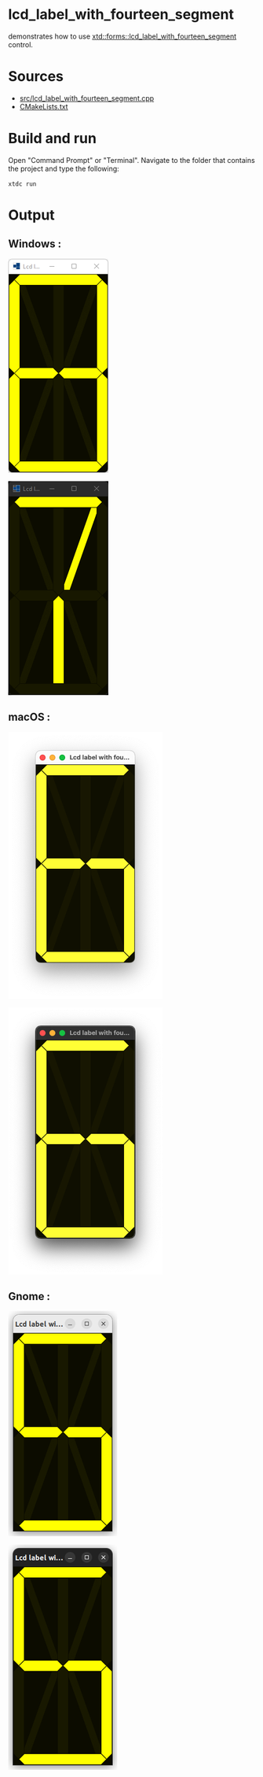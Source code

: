 # lcd_label_with_fourteen_segment

demonstrates how to use [xtd::forms::lcd_label_with_fourteen_segment](https://gammasoft71.github.io/xtd/reference_guides/latest/classxtd_1_1forms_1_1fourteen__segment__display.html) control.

# Sources

* [src/lcd_label_with_fourteen_segment.cpp](src/lcd_label_with_fourteen_segment.cpp)
* [CMakeLists.txt](CMakeLists.txt)

# Build and run

Open "Command Prompt" or "Terminal". Navigate to the folder that contains the project and type the following:

```shell
xtdc run
```

# Output

## Windows :

![Screenshot](../../../../docs/pictures/examples/lcd_label_with_fourteen_segment_w.png)

![Screenshot](../../../../docs/pictures/examples/lcd_label_with_fourteen_segment_wd.png)

## macOS :

![Screenshot](../../../../docs/pictures/examples/lcd_label_with_fourteen_segment_m.png)

![Screenshot](../../../../docs/pictures/examples/lcd_label_with_fourteen_segment_md.png)

## Gnome :

![Screenshot](../../../../docs/pictures/examples/lcd_label_with_fourteen_segment_g.png)

![Screenshot](../../../../docs/pictures/examples/lcd_label_with_fourteen_segment_gd.png)
